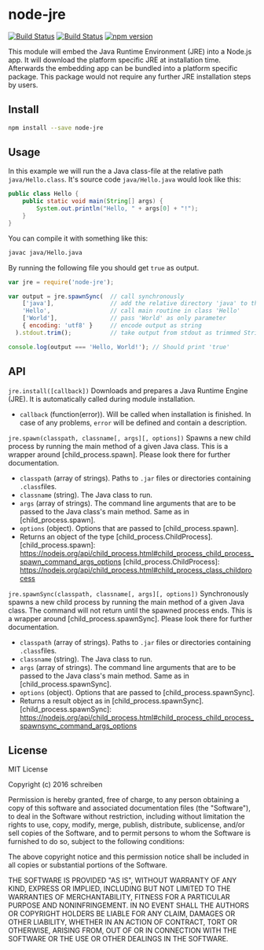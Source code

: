# node-jre

[![Build Status](https://ci.appveyor.com/api/projects/status/github/schreiben/node-jre?svg=true)](https://ci.appveyor.com/project/tilmankamp/node-jre)
[![Build Status](https://travis-ci.org/schreiben/node-jre.svg?branch=master)](https://travis-ci.org/schreiben/node-jre)
[![npm version](https://badge.fury.io/js/node-jre.svg)](https://www.npmjs.com/package/node-jre)

This module will embed the Java Runtime Environment (JRE) into a Node.js app.
It will download the platform specific JRE at installation time.
Afterwards the embedding app can be bundled into a platform specific package.
This package would not require any further JRE installation steps by users.

## Install

```bash
npm install --save node-jre
```

## Usage

In this example we will run the a Java class-file at the relative path
`java/Hello.class`. It's source code `java/Hello.java` would look like this:

```java
public class Hello {
    public static void main(String[] args) {
        System.out.println("Hello, " + args[0] + "!");
    }
}
```

You can compile it with something like this:
```bash
javac java/Hello.java
```

By running the following file you should get `true` as output.

```javascript
var jre = require('node-jre');

var output = jre.spawnSync(  // call synchronously
    ['java'],                // add the relative directory 'java' to the class-path
    'Hello',                 // call main routine in class 'Hello'
    ['World'],               // pass 'World' as only parameter
    { encoding: 'utf8' }     // encode output as string
  ).stdout.trim();           // take output from stdout as trimmed String

console.log(output === 'Hello, World!'); // Should print 'true'
```

## API

`jre.install([callback])` Downloads and prepares a Java Runtime Engine (JRE). It is automatically called during module installation.
- `callback` (function(error)). Will be called when installation is finished. In case of any problems, `error` will be defined and contain a description.

`jre.spawn(classpath, classname[, args][, options])` Spawns a new child process by running the main method of a given Java class. This is a wrapper around [child_process.spawn]. Please look there for further documentation.
- `classpath` (array of strings). Paths to `.jar` files or directories containing `.class`files.
- `classname` (string). The Java class to run.
- `args` (array of strings).
  The command line arguments that are to be passed to the Java class's main method.
  Same as in [child_process.spawn].
- `options` (object). Options that are passed to [child_process.spawn].
- Returns an object of the type [child_process.ChildProcess].
[child_process.spawn]: https://nodejs.org/api/child_process.html#child_process_child_process_spawn_command_args_options
[child_process.ChildProcess]: https://nodejs.org/api/child_process.html#child_process_class_childprocess


`jre.spawnSync(classpath, classname[, args][, options])` Synchronously spawns a new child process by running the main method of a given Java class. The command will not return until the spawned process ends. This is a wrapper around [child_process.spawnSync]. Please look there for further documentation.
- `classpath` (array of strings). Paths to `.jar` files or directories containing `.class`files.
- `classname` (string). The Java class to run.
- `args` (array of strings).
  The command line arguments that are to be passed to the Java class's main method.
  Same as in [child_process.spawnSync].
- `options` (object). Options that are passed to [child_process.spawnSync].
- Returns a result object as in [child_process.spawnSync].
[child_process.spawnSync]: https://nodejs.org/api/child_process.html#child_process_child_process_spawnsync_command_args_options

## License
MIT License

Copyright (c) 2016 schreiben

Permission is hereby granted, free of charge, to any person obtaining a copy
of this software and associated documentation files (the "Software"), to deal
in the Software without restriction, including without limitation the rights
to use, copy, modify, merge, publish, distribute, sublicense, and/or sell
copies of the Software, and to permit persons to whom the Software is
furnished to do so, subject to the following conditions:

The above copyright notice and this permission notice shall be included in all
copies or substantial portions of the Software.

THE SOFTWARE IS PROVIDED "AS IS", WITHOUT WARRANTY OF ANY KIND, EXPRESS OR
IMPLIED, INCLUDING BUT NOT LIMITED TO THE WARRANTIES OF MERCHANTABILITY,
FITNESS FOR A PARTICULAR PURPOSE AND NONINFRINGEMENT. IN NO EVENT SHALL THE
AUTHORS OR COPYRIGHT HOLDERS BE LIABLE FOR ANY CLAIM, DAMAGES OR OTHER
LIABILITY, WHETHER IN AN ACTION OF CONTRACT, TORT OR OTHERWISE, ARISING FROM,
OUT OF OR IN CONNECTION WITH THE SOFTWARE OR THE USE OR OTHER DEALINGS IN THE
SOFTWARE.
